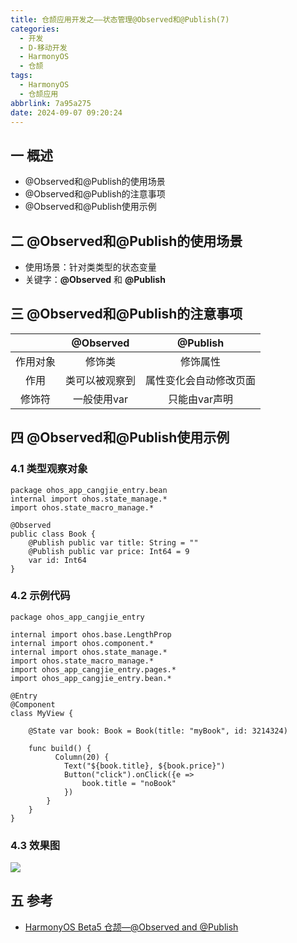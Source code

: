 ```yaml
---
title: 仓颉应用开发之——状态管理@Observed和@Publish(7)
categories:
  - 开发
  - D-移动开发
  - HarmonyOS
  - 仓颉  
tags:
  - HarmonyOS
  - 仓颉应用
abbrlink: 7a95a275
date: 2024-09-07 09:20:24
---
```

## 一 概述

* @Observed和@Publish的使用场景
* @Observed和@Publish的注意事项
* @Observed和@Publish使用示例

<!--more-->

## 二 @Observed和@Publish的使用场景

* 使用场景：针对类类型的状态变量
* 关键字：**@Observed** 和 **@Publish**

## 三 @Observed和@Publish的注意事项

|          |   @Observed    |        @Publish        |
| :------: | :------------: | :--------------------: |
| 作用对象 |     修饰类     |        修饰属性        |
|   作用   | 类可以被观察到 | 属性变化会自动修改页面 |
|  修饰符  |  一般使用var   |     只能由var声明      |

## 四 @Observed和@Publish使用示例

### 4.1 类型观察对象

```
package ohos_app_cangjie_entry.bean
internal import ohos.state_manage.*
import ohos.state_macro_manage.*

@Observed
public class Book {
    @Publish public var title: String = ""
    @Publish public var price: Int64 = 9
    var id: Int64
}
```

### 4.2 示例代码

```
package ohos_app_cangjie_entry

internal import ohos.base.LengthProp
internal import ohos.component.*
internal import ohos.state_manage.*
import ohos.state_macro_manage.*
import ohos_app_cangjie_entry.pages.*
import ohos_app_cangjie_entry.bean.*

@Entry
@Component
class MyView {

    @State var book: Book = Book(title: "myBook", id: 3214324)

    func build() {
          Column(20) {
            Text("${book.title}, ${book.price}")
            Button("click").onClick({e =>
                book.title = "noBook"
            })
        }
    }
}

```

### 4.3 效果图

![][1]



## 五 参考

* [HarmonyOS Beta5 仓颉—@Observed and @Publish](https://developer.huawei.com/consumer/cn/doc/cangjie-references-V5/cj-state-management-manual-V5)

  



[1]:https://cdn.jsdelivr.net/gh/pgzxc/cdn/blog-hmos/cjapp-7-publish-gif.gif


